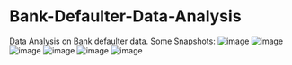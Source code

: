 # Bank-Defaulter-Data-Analysis
Data Analysis on Bank defaulter data.
Some Snapshots: 
![image](https://user-images.githubusercontent.com/40932902/160455946-3fce4efe-074e-44c9-9cab-ed196c8c68b8.png)
![image](https://user-images.githubusercontent.com/40932902/160455964-756e70bc-43db-4422-90c4-a2776482a663.png)
![image](https://user-images.githubusercontent.com/40932902/160456000-72d4558a-47c5-4460-b320-fd4e9fe729f2.png)
![image](https://user-images.githubusercontent.com/40932902/160456021-02c6c253-c80f-48ca-9a73-af61baef9219.png)
![image](https://user-images.githubusercontent.com/40932902/160456041-431bf2cb-6a13-4e58-ace8-81b34a345285.png)
![image](https://user-images.githubusercontent.com/40932902/160456058-409d654b-5949-476a-93a4-7b1fd0ef775c.png)

